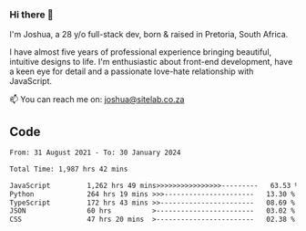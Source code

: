 ### Hi there 👋

I'm Joshua, a 28 y/o full-stack dev, born & raised in Pretoria, South Africa. 

I have almost five years of professional experience bringing beautiful, intuitive designs to life. I'm enthusiastic about front-end development, have a keen eye for detail and a passionate love-hate relationship with JavaScript.

📫 You can reach me on: joshua@sitelab.co.za

## **Code**

<!--START_SECTION:waka-->

```txt
From: 31 August 2021 - To: 30 January 2024

Total Time: 1,987 hrs 42 mins

JavaScript         1,262 hrs 49 mins>>>>>>>>>>>>>>>>---------   63.53 %
Python             264 hrs 19 mins >>>----------------------   13.30 %
TypeScript         172 hrs 43 mins >>-----------------------   08.69 %
JSON               60 hrs          >------------------------   03.02 %
CSS                47 hrs 20 mins  >------------------------   02.38 %
```

<!--END_SECTION:waka-->
